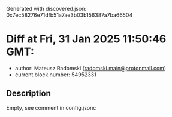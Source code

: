 Generated with discovered.json: 0x7ec58276e71dfb51a7ae3b03b156387a7ba66504

# Diff at Fri, 31 Jan 2025 11:50:46 GMT:

- author: Mateusz Radomski (<radomski.main@protonmail.com>)
- current block number: 54952331

## Description

Empty, see comment in config.jsonc
